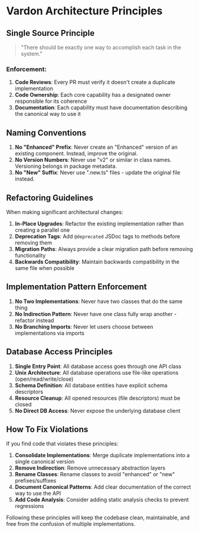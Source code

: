 # Vardon Architecture Principles

## Single Source Principle

> "There should be exactly one way to accomplish each task in the system."

### Enforcement:

1. **Code Reviews**: Every PR must verify it doesn't create a duplicate implementation
2. **Code Ownership**: Each core capability has a designated owner responsible for its coherence
3. **Documentation**: Each capability must have documentation describing the canonical way to use it

## Naming Conventions

1. **No "Enhanced" Prefix**: Never create an "Enhanced" version of an existing component. Instead, improve the original.
2. **No Version Numbers**: Never use "v2" or similar in class names. Versioning belongs in package metadata.
3. **No "New" Suffix**: Never use ".new.ts" files - update the original file instead.

## Refactoring Guidelines

When making significant architectural changes:

1. **In-Place Upgrades**: Refactor the existing implementation rather than creating a parallel one
2. **Deprecation Tags**: Add `@deprecated` JSDoc tags to methods before removing them
3. **Migration Paths**: Always provide a clear migration path before removing functionality
4. **Backwards Compatibility**: Maintain backwards compatibility in the same file when possible

## Implementation Pattern Enforcement

1. **No Two Implementations**: Never have two classes that do the same thing
2. **No Indirection Pattern**: Never have one class fully wrap another - refactor instead
3. **No Branching Imports**: Never let users choose between implementations via imports

## Database Access Principles

1. **Single Entry Point**: All database access goes through one API class
2. **Unix Architecture**: All database operations use file-like operations (open/read/write/close)
3. **Schema Definition**: All database entities have explicit schema descriptors
4. **Resource Cleanup**: All opened resources (file descriptors) must be closed
5. **No Direct DB Access**: Never expose the underlying database client

## How To Fix Violations

If you find code that violates these principles:

1. **Consolidate Implementations**: Merge duplicate implementations into a single canonical version
2. **Remove Indirection**: Remove unnecessary abstraction layers
3. **Rename Classes**: Rename classes to avoid "enhanced" or "new" prefixes/suffixes
4. **Document Canonical Patterns**: Add clear documentation of the correct way to use the API
5. **Add Code Analysis**: Consider adding static analysis checks to prevent regressions

Following these principles will keep the codebase clean, maintainable, and free from the confusion of multiple implementations.